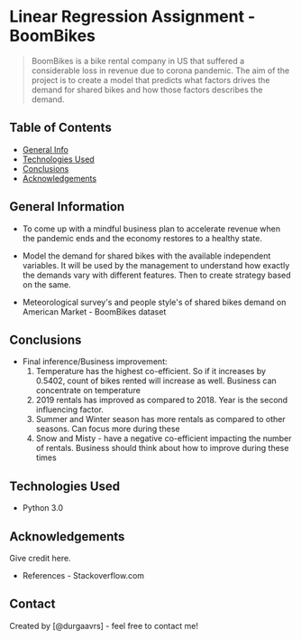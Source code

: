 # Linear Regression Assignment - BoomBikes
> BoomBikes is a bike rental company in US that suffered a considerable loss in revenue due to corona pandemic. The aim of the project is to create a model that predicts what factors drives the demand for shared bikes and how those factors describes the demand.


## Table of Contents
* [General Info](#general-information)
* [Technologies Used](#technologies-used)
* [Conclusions](#conclusions)
* [Acknowledgements](#acknowledgements)


## General Information
- To come up with a mindful business plan to accelerate revenue when the pandemic ends and the economy restores to a healthy state. 

- Model the demand for shared bikes with the available independent variables. It will be used by the management to understand how exactly the demands vary with different features. Then to create strategy based on the same.

- Meteorological survey's and people style's of shared bikes demand on American Market - BoomBikes dataset 


## Conclusions
- Final inference/Business improvement:
    1. Temperature has the highest co-efficient. So if it increases by 0.5402, count of bikes rented will increase as well. Business can concentrate on temperature
    2. 2019 rentals has improved as compared to 2018. Year is the second influencing factor. 
    3. Summer and Winter season has more rentals as compared to other seasons. Can focus more during these
    4. Snow and Misty - have a negative co-efficient impacting the number of rentals. Business should think about how to improve during these times


## Technologies Used
- Python 3.0


## Acknowledgements
Give credit here.
- References - Stackoverflow.com


## Contact
Created by [@durgaavrs] - feel free to contact me!

